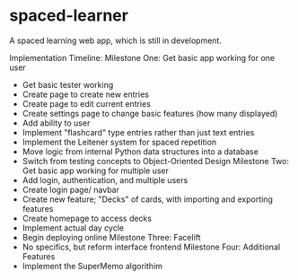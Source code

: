 # spaced-learner
A spaced learning web app, which is still in development.

Implementation Timeline:
Milestone One: Get basic app working for one user
 - Get basic tester working
 - Create page to create new entries
 - Create page to edit current entries
 - Create settings page to change basic features (how many displayed)
 - Add ability to user
 - Implement "flashcard" type entries rather than just text entries
 - Implement the Leitener system for spaced repetition
 - Move logic from internal Python data structures into a database
 - Switch from testing concepts to Object-Oriented Design
Milestone Two: Get basic app working for multiple user
 - Add login, authentication, and multiple users
 - Create login page/ navbar
 - Create new feature; "Decks" of cards, with importing and exporting features
 - Create homepage to access decks
 - Implement actual day cycle
 - Begin deploying online
Milestone Three: Facelift
 - No specifics, but reform interface frontend
Milestone Four: Additional Features
 - Implement the SuperMemo algorithim
